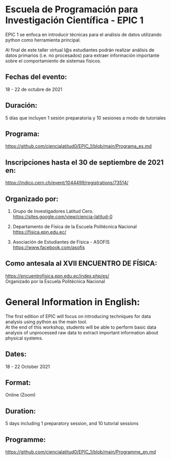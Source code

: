 # Escuela de Programación para Investigación Científica - EPIC 1

EPIC 1 se enfoca en introducir técnicas para el análisis de datos utilizando python como herramienta principal.

Al final de este taller virtual l@s estudiantes podrán realizar análisis de datos primarios (i.e. no procesados) para extraer información importante sobre el comportamiento de sistemas físicos.

## Fechas del evento:
18 - 22 de octubre de 2021

## Duración: 
5 días que incluyen 1 sesión preparatoria y 10 sesiones a modo de tutoriales

## Programa:
https://github.com/ciencialatitud0/EPIC_1/blob/main/Programa_es.md

## Inscripciones hasta el 30 de septiembre de 2021 en:
https://indico.cern.ch/event/1044499/registrations/73514/

## Organizado por:
1. Grupo de Investigadores Latitud Cero.
https://sites.google.com/view/ciencia-latitud-0

2. Departamento de Física de la Escuela Politécnica Nacional
https://fisica.epn.edu.ec/

3. Asociación de Estudiantes de Física - ASOFIS
https://www.facebook.com/asofis

## Como antesala al XVII ENCUENTRO DE FÍSICA:
https://encuentrofisica.epn.edu.ec/index.php/es/<br />
Organizado por la Escuela Politécnica Nacional


# General Information in English:
The first edition of EPIC will focus on introducing techniques for data analysis using python as the main tool.<br />
At the end of this workshop, students will be able to perform basic data analysis of unprocessed raw data to extract important information about physical systems.

## Dates:
18 - 22 October 2021

## Format:
Online (Zoom)

## Duration:
5 days including 1 preparatory session, and 10 tutorial sessions

## Programme:
https://github.com/ciencialatitud0/EPIC_1/blob/main/Programme_en.md
